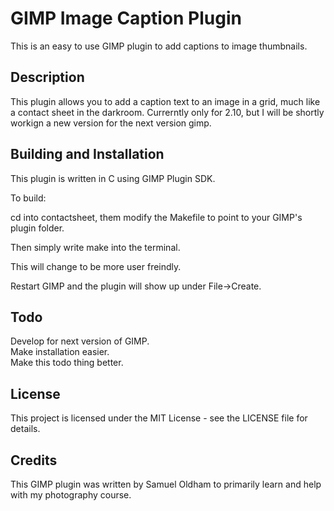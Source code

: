 # GIMP Image Caption Plugin
This is an easy to use GIMP plugin to add captions to image thumbnails. 

## Description
This plugin allows you to add a caption text to an image in a grid, much like a contact sheet in the darkroom. Currerntly only for 2.10, but I will be shortly workign a new version for the next version gimp.

## Building and Installation
This plugin is written in C using GIMP Plugin SDK.


To build:

cd into contactsheet, them modify the Makefile to point to your GIMP's plugin folder. 


Then simply write make into the terminal. 


This will change to be more user freindly.


Restart GIMP and the plugin will show up under File->Create.

## Todo
Develop for next version of GIMP.\
Make installation easier.\
Make this todo thing better.

## License
This project is licensed under the MIT License - see the LICENSE file for details.

## Credits
This GIMP plugin was written by Samuel Oldham to primarily learn and help with my photography course.

